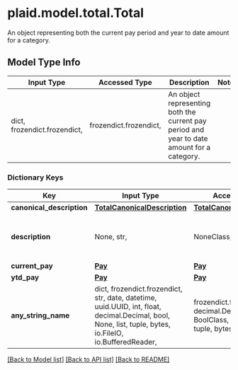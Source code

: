 # plaid.model.total.Total

An object representing both the current pay period and year to date amount for a category.

## Model Type Info
Input Type | Accessed Type | Description | Notes
------------ | ------------- | ------------- | -------------
dict, frozendict.frozendict,  | frozendict.frozendict,  | An object representing both the current pay period and year to date amount for a category. | 

### Dictionary Keys
Key | Input Type | Accessed Type | Description | Notes
------------ | ------------- | ------------- | ------------- | -------------
**canonical_description** | [**TotalCanonicalDescription**](TotalCanonicalDescription.md) | [**TotalCanonicalDescription**](TotalCanonicalDescription.md) |  | [optional] 
**description** | None, str,  | NoneClass, str,  | Text of the line item as printed on the paystub. | [optional] 
**current_pay** | [**Pay**](Pay.md) | [**Pay**](Pay.md) |  | [optional] 
**ytd_pay** | [**Pay**](Pay.md) | [**Pay**](Pay.md) |  | [optional] 
**any_string_name** | dict, frozendict.frozendict, str, date, datetime, uuid.UUID, int, float, decimal.Decimal, bool, None, list, tuple, bytes, io.FileIO, io.BufferedReader,  | frozendict.frozendict, str, decimal.Decimal, BoolClass, NoneClass, tuple, bytes, FileIO | any string name can be used but the value must be the correct type | [optional]

[[Back to Model list]](../../README.md#documentation-for-models) [[Back to API list]](../../README.md#documentation-for-api-endpoints) [[Back to README]](../../README.md)

